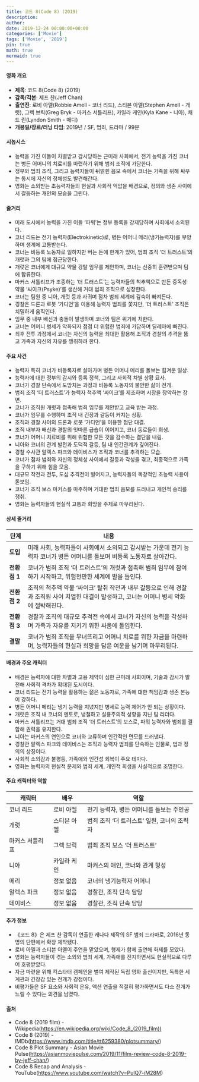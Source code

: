 ```yaml
---
title: 코드 8(Code 8) (2019)
description: 
author: 
date: 2019-12-24 00:00:00+00:00
categories: ['Movie']
tags: ['Movie', '2019']
pin: true
math: true
mermaid: true
---
```

#### 영화 개요

- **제목**: 코드 8(Code 8) (2019)  
- **감독/각본**: 제프 찬(Jeff Chan)  
- **출연진**: 로비 아멜(Robbie Amell - 코너 리드), 스티븐 아멜(Stephen Amell - 개럿), 그렉 브릭(Greg Bryk - 마커스 서틀리프), 카일라 케인(Kyla Kane - 니아), 채드 린(Lyndon Smith - 매디)  
- **개봉일/장르/러닝 타임**: 2019년 / SF, 범죄, 드라마 / 99분  

#### 시놉시스

- 능력을 가진 이들이 차별받고 감시당하는 근미래 사회에서, 전기 능력을 가진 코너는 병든 어머니의 치료비를 마련하기 위해 범죄 조직에 가담한다.  
- 정부와 범죄 조직, 그리고 능력자들이 뒤얽힌 음모 속에서 코너는 가족을 위해 싸우는 동시에 자신의 정체성도 발견해간다.  
- 영화는 소외받는 초능력자들의 현실과 사회적 억압을 배경으로, 정의와 생존 사이에서 갈등하는 개인의 모습을 그린다.  

#### 줄거리

- 미래 도시에서 능력을 가진 이들 ‘파워’는 정부 등록을 강제당하며 사회에서 소외된다.  
- 코너 리드는 전기 능력자(Electrokinetic)로, 병든 어머니 메리(냉기능력자)를 부양하며 생계에 고통받는다.  
- 코너는 비등록 노동자로 일하지만 버는 돈에 한계가 있어, 범죄 조직 ‘더 트러스트’의 개럿과 그의 팀에 접근당한다.  
- 개럿은 코너에게 대규모 약물 강탈 임무를 제안하며, 코너는 신중히 훈련받으며 팀에 합류한다.  
- 마커스 서틀리프가 조종하는 ‘더 트러스트’는 능력자들의 척추액으로 만든 중독성 약물 ‘싸이크(Psyke)’를 생산해 거대 범죄 조직으로 성장한다.  
- 코너는 팀원 중 니아, 개럿 등과 사귀며 점차 범죄 세계에 깊숙이 빠져든다.  
- 경찰은 드론과 로봇 ‘가디언’을 이용해 능력자 범죄를 쫓지만, ‘더 트러스트’ 조직은 치밀하게 움직인다.  
- 임무 중 내부 배신과 충돌이 발생하며 코너와 팀은 위기에 처한다.  
- 코너는 어머니 병세가 악화되자 점점 더 위험한 범죄에 가담하며 딜레마에 빠진다.  
- 최후 전투 과정에서 코너는 자신의 능력을 최대한 활용해 조직과 경찰의 추격을 뚫고 가족과 자신의 자유를 쟁취하려 한다.  

#### 주요 사건

- 능력자 특히 코너가 비등록자로 살아가며 병든 어머니 메리를 돌보는 힘겨운 일상.  
- 능력자에 대한 정부의 감시와 등록 정책, 그리고 사회적 차별 상황 묘사.  
- 코너가 경찰 단속에서 도망치는 과정과 비등록 노동자의 불안한 삶이 전개.  
- 범죄 조직 ‘더 트러스트’가 능력자 척추액 ‘싸이크’를 제조하며 시장을 장악하는 장면.  
- 코너가 조직원 개럿과 접촉해 범죄 임무를 제안받고 교육 받는 과정.  
- 코너가 임무를 수행하며 조직 내 긴장과 갈등이 커지는 상황.  
- 조직과 경찰 사이의 드론과 로봇 ‘가디언’을 이용한 첨단 대결.  
- 조직 내부자 배신과 경찰의 잇따른 급습이 이어지고, 코너 동료들이 희생.  
- 코너가 어머니 치료비를 위해 위험한 모든 것을 감수하는 결단을 내림.  
- 니아와 코너의 관계 발전과 도덕적 갈등, 팀 내 인간관계가 깊어진다.  
- 경찰 수사관 알렉스 파크와 데이비스가 조직과 코너를 추격하는 모습.  
- 코너가 점차 범죄와 자신의 정체성 사이에서 갈등과 각성을 겪고, 최종적으로 가족을 구하기 위해 힘을 모음.  
- 대규모 작전과 전투, 도심 추격전이 벌어지고, 능력자들의 독창적인 초능력 사용이 돋보임.  
- 코너가 조직 보스 마커스를 마주하며 거대한 범죄 음모를 드러내고 개인적 승리를 쟁취.  
- 영화는 능력자들의 현실적 고통과 희망을 주제로 마무리된다.  

#### 상세 줄거리

| **단계**    | **내용**                                                                                                                         |
|-------------|----------------------------------------------------------------------------------------------------------------------------------|
| **도입**   | 미래 사회, 능력자들이 사회에서 소외되고 감시받는 가운데 전기 능력자 코너가 병든 어머니를 돌보며 비등록 노동자로 살아간다.                |
| **전환점 1** | 코너가 범죄 조직 ‘더 트러스트’의 개럿과 접촉해 범죄 임무에 참여하기 시작하고, 위험천만한 세계에 발을 들인다.                             |
| **전환점 2** | 조직의 척추액 약물 ‘싸이크’ 탈취 작전과 내부 갈등으로 인해 경찰과 조직원 사이 치열한 대결이 발생하고, 코너는 어머니 병세 악화에 절박해진다. |
| **전환점 3** | 경찰과 조직의 대규모 추격전 속에서 코너가 자신의 능력을 각성하며 가족과 자유를 지키기 위한 싸움에 돌입한다.                              |
| **결말**   | 코너가 범죄 조직을 무너뜨리고 어머니 치료를 위한 자금을 마련하며, 능력자들의 현실과 희망을 담은 여운을 남기며 마무리된다.                    |

#### 배경과 주요 캐릭터

- 배경은 능력자에 대한 차별과 고용 제약이 심한 근미래 사회이며, 기술과 감시가 발전해 사회적 격차가 확대된 도시이다.  
- 코너 리드는 전기 능력을 활용하는 젊은 노동자로, 가족에 대한 책임감과 생존 본능이 강하다.  
- 병든 어머니 메리는 냉기 능력을 지녔지만 병세로 능력 제어가 안 되는 상황이다.  
- 개럿은 조직 내 코너의 멘토로, 냉철하고 실용주의적 성향을 지닌 팀 리더다.  
- 마커스 서틀리프는 거대 범죄 조직 ‘더 트러스트’의 보스로, 파워 능력자와 범죄를 결합해 권력을 유지한다.  
- 니아는 마커스의 연인으로 코너와 교류하며 인간적인 면모를 드러낸다.  
- 경찰관 알렉스 파크와 데이비스는 조직과 능력자 범죄를 단속하는 인물로, 법과 정의의 상징이다.  
- 사회적 소외감과 불평등, 가족애와 인간성 회복이 주요 테마다.  
- 영화는 능력자의 현실적 문제와 범죄 세계, 개인적 희생을 사실적으로 조명한다.  

#### 주요 캐릭터와 역할

| **캐릭터** | **배우**           | **역할**                          |
|------------|--------------------|---------------------------------|
| 코너 리드  | 로비 아멜          | 전기 능력자, 병든 어머니를 돌보는 주인공 |
| 개럿       | 스티븐 아멜        | 범죄 조직 ‘더 트러스트’ 일원, 코너의 조력자   |
| 마커스 서틀리프 | 그렉 브릭       | 범죄 조직 보스 ‘더 트러스트’               |
| 니아       | 카일라 케인        | 마커스의 애인, 코너와 관계 형성              |
| 메리       | 정보 없음          | 코너의 냉기능력자 어머니                   |
| 알렉스 파크 | 정보 없음          | 경찰관, 조직 단속 담당                      |
| 데이비스   | 정보 없음          | 경찰관, 조직 단속 담당                      |

#### 추가 정보

- 《코드 8》은 제프 찬 감독이 연출한 캐나다 제작의 SF 범죄 드라마로, 2016년 동명의 단편에서 확장 제작됐다.  
- 로비 아멜과 스티븐 아멜이 주연을 맡았으며, 형제가 함께 출연해 화제를 모았다.  
- 영화는 능력자들이 겪는 소외와 범죄 세계, 가족애를 진지하면서도 현실적으로 다루어 호평받았다.  
- 자금 마련을 위해 킥스타터 캠페인을 벌여 제작된 독립 영화 출신이지만, 독특한 세계관과 긴장감 있는 전개가 강점이다.  
- 비평가들은 SF 요소와 사회적 은유, 액션 연출을 적절히 평가하면서도 다소 전개가 느릴 수 있다는 의견을 남겼다.  

#### 출처

- Code 8 (2019 film) - Wikipedia(https://en.wikipedia.org/wiki/Code_8_(2019_film))  
- Code 8 (2019) - IMDb(https://www.imdb.com/title/tt6259380/plotsummary/)  
- Code 8 Plot Summary - Asian Movie Pulse(https://asianmoviepulse.com/2019/11/film-review-code-8-2019-by-jeff-chan/)  
- Code 8 Recap and Analysis - YouTube(https://www.youtube.com/watch?v=PulQ7-iM28M)
